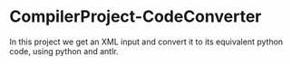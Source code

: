 # CompilerProject-CodeConverter
In this project we get an XML input and convert it to its equivalent python code, using python and antlr.
